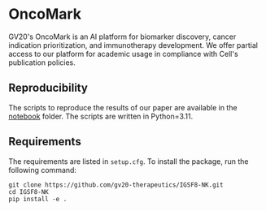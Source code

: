 OncoMark
===========================================================

GV20's OncoMark is an AI platform for biomarker discovery, cancer indication prioritization, and immunotherapy development. We offer partial access to our platform for academic usage in compliance with Cell's publication policies.

Reproducibility
--------------------

The scripts to reproduce the results of our paper are available in the [notebook](../) folder. The scripts are written in Python=3.11.

Requirements
--------------------
The requirements are listed in `setup.cfg`. To install the package, run the following command:
    
    git clone https://github.com/gv20-therapeutics/IGSF8-NK.git
    cd IGSF8-NK
    pip install -e .
    